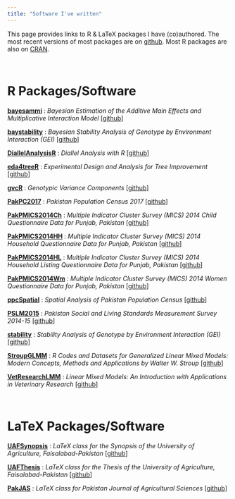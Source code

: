 ```yaml
---
title: "Software I've written"
---
```


This page provides links to R & LaTeX packages I have (co)authored. The most recent versions of most packages are on [github](https://github.com/myaseen208/). Most R packages are also on [CRAN](http://cran.rstudio.com).

&nbsp;

# R Packages/Software

[**bayesammi**](https://cran.r-project.org/web/packages/bayesammi/index.html) :  *Bayesian Estimation of the Additive Main Effects and Multiplicative Interaction Model* [[github](https://github.com/myaseen208/bayesammi)]


[**baystability**](https://cran.r-project.org/web/packages/baystability/index.html) :  *Bayesian Stability Analysis of Genotype by Environment Interaction (GEI)* [[github](https://github.com/myaseen208/baystability)]


[**DiallelAnalysisR**](https://cran.r-project.org/web/packages/DiallelAnalysisR/index.html) :  *Diallel Analysis with R* [[github](https://github.com/myaseen208/DiallelAnalysisR)]


[**eda4treeR**](https://cran.r-project.org/web/packages/eda4treeR/index.html) :  *Experimental Design and Analysis for Tree Improvement* [[github](https://github.com/myaseen208/eda4treeR)]


[**gvcR**](https://cran.r-project.org/web/packages/gvcR/index.html) :  *Genotypic Variance Components* [[github](https://github.com/myaseen208/gvcR)]



[**PakPC2017**](https://cran.r-project.org/web/packages/PakPC2017/index.html) :  *Pakistan Population Census 2017* [[github](https://github.com/myaseen208/PakPC2017)]


[**PakPMICS2014Ch**](https://cran.r-project.org/web/packages/PakPMICS2014Ch/index.html) :  *Multiple Indicator Cluster Survey (MICS) 2014 Child Questionnaire Data for Punjab, Pakistan* [[github](https://github.com/myaseen208/PakPMICS2014Ch)]


[**PakPMICS2014HH**](https://cran.r-project.org/web/packages/PakPMICS2014HH/index.html) :  *Multiple Indicator Cluster Survey (MICS) 2014 Household Questionnaire Data for Punjab, Pakistan* [[github](https://github.com/myaseen208/PakPMICS2014HH)]


[**PakPMICS2014HL**](https://cran.r-project.org/web/packages/PakPMICS2014HL/index.html) :  *Multiple Indicator Cluster Survey (MICS) 2014 Household Listing Questionnaire Data for Punjab, Pakistan* [[github](https://github.com/myaseen208/PakPMICS2014HL)]


[**PakPMICS2014Wm**](https://cran.r-project.org/web/packages/PakPMICS2014Wm/index.html) :  *Multiple Indicator Cluster Survey (MICS) 2014 Women Questionnaire Data for Punjab, Pakistan* [[github](https://github.com/myaseen208/PakPMICS2014Wm)]


[**ppcSpatial**](https://cran.r-project.org/web/packages/ppcSpatial/index.html) :  *Spatial Analysis of Pakistan Population Census* [[github](https://github.com/myaseen208/ppcSpatial)]



[**PSLM2015**](https://cran.r-project.org/web/packages/PSLM2015/index.html) :  *Pakistan Social and Living Standards Measurement Survey 2014-15* [[github](https://github.com/myaseen208/PSLM2015)]



[**stability**](https://cran.r-project.org/web/packages/stability/index.html) :  *Stability Analysis of Genotype by Environment Interaction (GEI)* [[github](https://github.com/myaseen208/stability)]


[**StroupGLMM**](https://cran.r-project.org/web/packages/StroupGLMM/index.html) :  *R Codes and Datasets for Generalized Linear Mixed Models: Modern Concepts, Methods and Applications by Walter W. Stroup* [[github](https://github.com/myaseen208/StroupGLMM)]


[**VetResearchLMM**](https://cran.r-project.org/web/packages/VetResearchLMM/index.html) :  *Linear Mixed Models: An Introduction with Applications in Veterinary Research* [[github](https://github.com/myaseen208/VetResearchLMM)]


&nbsp;

# LaTeX Packages/Software

[**UAFSynopsis**](https://github.com/myaseen208/UAFSynopsis) :  *LaTeX class for the Synopsis of the University of Agriculture, Faisalabad-Pakistan* [[github](https://github.com/myaseen208/UAFSynopsis)]


[**UAFThesis**](https://github.com/myaseen208/UAFThesis) :  *LaTeX class for the Thesis of the University of Agriculture, Faisalabad-Pakistan* [[github](https://github.com/myaseen208/UAFThesis)]



[**PakJAS**](https://github.com/myaseen208/PakJAS) :  *LaTeX class for Pakistan Journal of Agricultural Sciences* [[github](https://github.com/myaseen208/PakJAS)]
